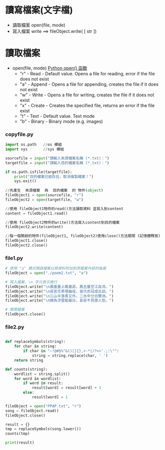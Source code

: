 
# 讀寫檔案(文字檔)
- 讀取檔案  open(file, mode)
- 寫入檔案 write ==>  fileObject.write( [ str ])

# 讀取檔案 
- open(file, mode)  [Python open() 函数](https://www.runoob.com/python/python-func-open.html)
  - "r" - Read - Default value. Opens a file for reading, error if the file does not exist
  - "a" - Append - Opens a file for appending, creates the file if it does not exist
  - "w" - Write - Opens a file for writing, creates the file if it does not exist
  - "x" - Create - Creates the specified file, returns an error if the file exist 
  - "t" - Text - Default value. Text mode
  - "b" - Binary - Binary mode (e.g. images)

### copyfile.py 
```python
import os.path   //os 模組
import sys       //sys 模組

sourcefile = input("請輸入來源檔案名稱 (*.txt)：")
targetfile = input("請輸入目的檔案名稱 (*.txt)：")

if os.path.isfile(targetfile):
    print("目的檔案已經存在，取消複製檔案！")
    sys.exit()
    
//先產生  來源檔案  與  目的檔案  的 物件(object)
fileObject1 = open(sourcefile, "r")
fileObject2 = open(targetfile, "w")

//使用 fileObject1物件的read()方法讀取資料 並寫入到content
content = fileObject1.read()

//使用 fileObject2物件的write()方法寫入content到目的檔案
fileObject2.write(content)

//每一個開啟的物件(fileObject1, fileObject2)使用close()方法關閉 (記憶體釋放)
fileObject1.close()
fileObject2.close()
```

### file1.py
```python
# 使用 "a" 模式開啟檔案以將資料附加到原檔案內容的後面
fileObject = open("./poem2.txt", "a")

# 寫入檔案，\n 字元表示換行
fileObject.write("\n鳳凰臺上鳳凰遊，鳳去臺空江自流。")
fileObject.write("\n吳宮花草埋幽徑，晉代衣冠成古邱。")
fileObject.write("\n三山半落青又外，二水中分白鷺洲。")
fileObject.write("\n總為浮雲能蔽日，長安不見使人愁。")

# 關閉檔案
fileObject.close()
```

### file2.py
```python

def replaceSymbols(string):
    for char in string:
        if char in "~!@#$%^&()[]{},+-*|/?<>'.;:\"":
            string = string.replace(char, ' ')
    return string        

def counts(string):
    wordlist = string.split()
    for word in wordlist:
        if word in result:
            result[word] = result[word] + 1
        else:
            result[word] = 1

fileObject = open("PPAP.txt", "r")
song = fileObject.read()
fileObject.close()

result = {}
tmp = replaceSymbols(song.lower())
counts(tmp)

print(result)
```

##
```python


```


##
```python


```


##
```python


```


##
```python


```


##
```python


```


##
```python


```


##
```python


```
